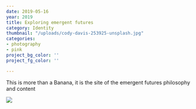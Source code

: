 ```yaml
---
date: 2019-05-16
year: 2019
title: Exploring emergent futures
category: Identity
thumbnail: "/uploads/cody-davis-253925-unsplash.jpg"
categories:
- photography
- pink
project_bg_color: ''
project_fg_color: ''

---
```

This is more than a Banana, it is the site of the emergent futures philosophy and content

![](https://www.zerohedge.com/sites/default/files/images/user5/imageroot/2016/11/06/EM%20FX.png)